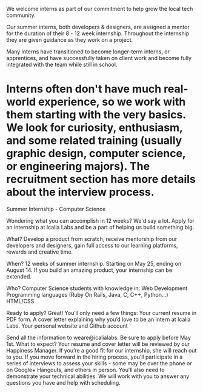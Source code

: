 We welcome interns as part of our commitment to help grow the local tech
community.

Our summer interns, both developers & designers, are assigned a mentor for the
duration of their 8 - 12 week internship. Throughout the internship they are
given guidance as they work on a project.

Many interns have transitioned to become longer-term interns, or apprentices,
and have successfully taken on client work and become fully integrated with the
team while still in school.

Interns often don't have much real-world experience, so we work with them
starting with the very basics. We look for curiosity, enthusiasm, and
some related training (usually graphic design, computer science, or engineering
majors). The recruitment section has more details about the interview process.
=======
Summer Internship - Computer Science

Wondering what you can accomplish in 12 weeks? We'd say a lot. Apply for an internship at Icalia Labs and be a part of helping us build something big.

What?
Develop a product from scratch, receive mentorship from our developers and designers, gain full access to our learning platforms, rewards and creative time.

When?
12 weeks of summer internship. Starting on May 25, ending on August 14. If you build an amazing product, your internship can be extended.

Who?
Computer Science students with knowledge in:
Web Development
Programming languages (Ruby On Rails, Java, C, C++, Python…)
HTML/CSS

Ready to apply? Great! You’ll only need a few things:
Your current resume in PDF form.
A cover letter explaining why you’d love to be an intern at Icalia Labs.
Your personal website and Github account

Send all the information to weare@icalialabs. Be sure to apply before May 1st.
What to expect?
Your resume and cover letter will be reviewed by our Happiness Manager. If you’re a good fit for our internship, she will reach out to you. If you move forward in the hiring process, you’ll participate in a series of interviews to assess your skills - some may be over the phone or on Google+ Hangouts, and others in person. You’ll also need to demonstrate your technical abilities. We will work with you to answer any questions you have and help with scheduling.
